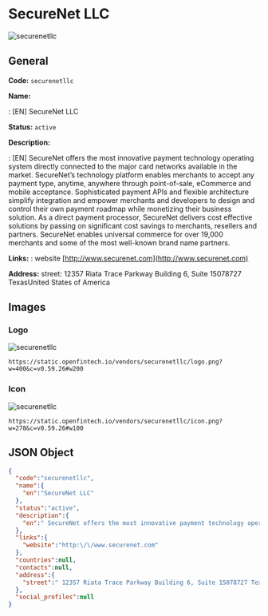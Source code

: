 
# SecureNet LLC 
![securenetllc](https://static.openfintech.io/vendors/securenetllc/logo.png?w=400&c=v0.59.26#w200)  

## General 
 
**Code:** `securenetllc` 
 
**Name:** 
 
:	[EN] SecureNet LLC 
 
**Status:** `active` 
 
**Description:** 
 
: [EN]  SecureNet offers the most innovative payment technology operating system directly connected to the major card networks available in the market. SecureNet’s technology platform enables merchants to accept any payment type, anytime, anywhere through point-of-sale, eCommerce and mobile acceptance. Sophisticated payment APIs and flexible architecture simplify integration and empower merchants and developers to design and control their own payment roadmap while monetizing their business solution. As a direct payment processor, SecureNet delivers cost effective solutions by passing on significant cost savings to merchants, resellers and partners. SecureNet enables universal commerce for over 19,000 merchants and some of the most well-known brand name partners.  
 
**Links:** 
: website [http://www.securenet.com](http://www.securenet.com) 
 
**Address:** 
street:  12357 Riata Trace Parkway Building 6, Suite 15078727 TexasUnited States of America  

## Images 

### Logo 
 
![securenetllc](https://static.openfintech.io/vendors/securenetllc/logo.png?w=400&c=v0.59.26#w200)  

```
https://static.openfintech.io/vendors/securenetllc/logo.png?w=400&c=v0.59.26#w200
```  

### Icon 
 
![securenetllc](https://static.openfintech.io/vendors/securenetllc/icon.png?w=278&c=v0.59.26#w100)  

```
https://static.openfintech.io/vendors/securenetllc/icon.png?w=278&c=v0.59.26#w100
```  

## JSON Object 

```json
{
  "code":"securenetllc",
  "name":{
    "en":"SecureNet LLC"
  },
  "status":"active",
  "description":{
    "en":" SecureNet offers the most innovative payment technology operating system directly connected to the major card networks available in the market. SecureNet\u2019s technology platform enables merchants to accept any payment type, anytime, anywhere through point-of-sale, eCommerce and mobile acceptance. Sophisticated payment APIs and flexible architecture simplify integration and empower merchants and developers to design and control their own payment roadmap while monetizing their business solution. As a direct payment processor, SecureNet delivers cost effective solutions by passing on significant cost savings to merchants, resellers and partners. SecureNet enables universal commerce for over 19,000 merchants and some of the most well-known brand name partners. "
  },
  "links":{
    "website":"http:\/\/www.securenet.com"
  },
  "countries":null,
  "contacts":null,
  "address":{
    "street":" 12357 Riata Trace Parkway Building 6, Suite 15078727 TexasUnited States of America "
  },
  "social_profiles":null
}
```  
